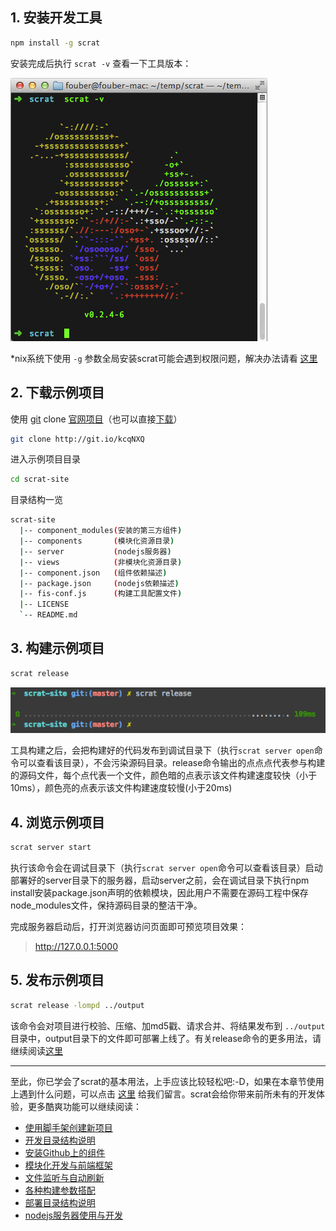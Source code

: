 ## 1. 安装开发工具

```bash
npm install -g scrat
```

安装完成后执行 ``scrat -v`` 查看一下工具版本：

![scrat -v](version.gif)

*nix系统下使用 ``-g`` 参数全局安装scrat可能会遇到权限问题，解决办法请看 [这里](https://github.com/scrat-team/scrat/issues/1)

## 2. 下载示例项目

使用 [git](http://www.git-scm.com/) clone [官网项目](https://github.com/scrat-team/scrat-site/)（也可以直接[下载](https://github.com/scrat-team/scrat-site/archive/master.zip)）

```bash
git clone http://git.io/kcqNXQ
```

进入示例项目目录

```bash
cd scrat-site
```

目录结构一览

```bash
scrat-site
  |-- component_modules(安装的第三方组件)
  |-- components       (模块化资源目录)
  |-- server           (nodejs服务器)
  |-- views            (非模块化资源目录)
  |-- component.json   (组件依赖描述)
  |-- package.json     (nodejs依赖描述)
  |-- fis-conf.js      (构建工具配置文件)
  |-- LICENSE
  `-- README.md
```

## 3. 构建示例项目

```bash
scrat release
```

![scrat release](release.gif)

工具构建之后，会把构建好的代码发布到调试目录下（执行``scrat server open``命令可以查看该目录），不会污染源码目录。release命令输出的点点点代表参与构建的源码文件，每个点代表一个文件，颜色暗的点表示该文件构建速度较快（小于10ms），颜色亮的点表示该文件构建速度较慢(小于20ms)

## 4. 浏览示例项目

```bash
scrat server start
```

执行该命令会在调试目录下（执行``scrat server open``命令可以查看该目录）启动部署好的server目录下的服务器，启动server之前，会在调试目录下执行npm install安装package.json声明的依赖模块，因此用户不需要在源码工程中保存node_modules文件，保持源码目录的整洁干净。

完成服务器启动后，打开浏览器访问页面即可预览项目效果：

> http://127.0.0.1:5000

## 5. 发布示例项目

```bash
scrat release -lompd ../output
```

该命令会对项目进行校验、压缩、加md5戳、请求合并、将结果发布到 ``../output``  目录中，output目录下的文件即可部署上线了。有关release命令的更多用法，请继续阅读[这里](/#!/todo)

--------

至此，你已学会了scrat的基本用法，上手应该比较轻松吧:-D，如果在本章节使用上遇到什么问题，可以点击 [这里](/#!/todo) 给我们留言。scrat会给你带来前所未有的开发体验，更多酷爽功能可以继续阅读：

* [使用脚手架创建新项目](/#!/todo)
* [开发目录结构说明](/#!/todo)
* [安装Github上的组件](/#!/todo)
* [模块化开发与前端框架](/#!/todo)
* [文件监听与自动刷新](/#!/todo)
* [各种构建参数搭配](/#!/todo)
* [部署目录结构说明](/#!/todo)
* [nodejs服务器使用与开发](/#!/todo)